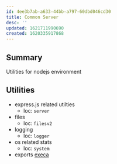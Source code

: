 ```yaml
---
id: 4ee3b7ab-a633-44bb-a797-60dbd046cd30
title: Common Server
desc: ''
updated: 1621711990690
created: 1620335917868
---
```


## Summary

Utilities for nodejs environment

## Utilities
- express.js related utilties
    - loc: `server`
- files
    - loc: `filesv2`
- logging
    - loc: `logger`
- os related stats
    - loc: `system`
- exports [execa](https://github.com/sindresorhus/execa)

